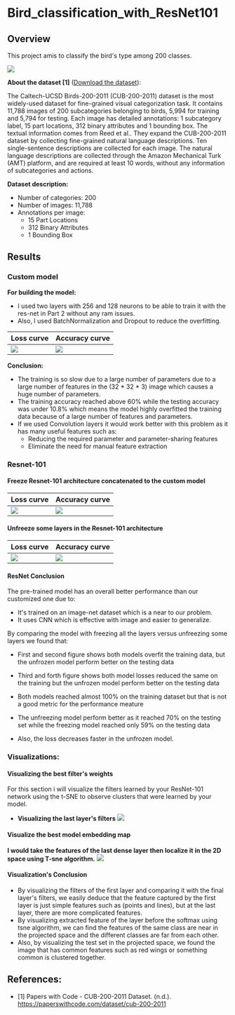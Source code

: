 # Bird_classification_with_ResNet101

## Overview
This project amis to classify the bird's type among 200 classes.

![](Image/image1.png)

**About the dataset [1]** ([Download the dataset](https://www.kaggle.com/datasets/xiaojiu1414/cub-200-2011)):

The Caltech-UCSD Birds-200-2011 (CUB-200-2011) dataset is the most widely-used dataset for fine-grained visual categorization task. It contains 11,788 images of 200 subcategories belonging to birds, 5,994 for training and 5,794 for testing. Each image has detailed annotations: 1 subcategory label, 15 part locations, 312 binary attributes and 1 bounding box. The textual information comes from Reed et al.. They expand the CUB-200-2011 dataset by collecting fine-grained natural language descriptions. Ten single-sentence descriptions are collected for each image. The natural language descriptions are collected through the Amazon Mechanical Turk (AMT) platform, and are required at least 10 words, without any information of subcategories and actions.

**Dataset description:**
- Number of categories: 200
- Number of images: 11,788
- Annotations per image: 
  - 15 Part Locations
  - 312 Binary Attributes 
  - 1 Bounding Box

## Results
### Custom model
**For building the model:**
- I used two layers with 256 and 128 neurons to be able to train it with the res-net in Part 2 without any ram issues.
- Also, I used BatchNormalization and  Dropout to reduce the overfitting.

| Loss curve            | Accuracy curve            |
|-----------------------|---------------------------|
| ![](Image/Output.png) | ![](Image/Output2.png)    |


**Conclusion:**
- The training is so slow due to a large number of parameters due to a large number of features in the (32 * 32 * 3) image which causes a huge number of parameters.
- The training accuracy reached above 60% while the testing accuracy was under 10.8% which means the model highly overfitted the training data because of a large number of features and parameters.
- If we used Convolution layers it would work better with this problem as it has many useful features such as:
    - Reducing the required parameter and parameter-sharing features
    - Eliminate the need for manual feature extraction

### Resnet-101
#### Freeze Resnet-101 architecture concatenated to the custom model

| Loss curve             | Accuracy curve         |
|------------------------|------------------------|
| ![](Image/Output3.png) | ![](Image/Output4.png) |


#### Unfreeze some layers in the Resnet-101 architecture

| Loss curve             | Accuracy curve         |
|------------------------|------------------------|
| ![](Image/Output5.png) | ![](Image/Output6.png) |


#### ResNet Conclusion
The pre-trained model has an overall better performance than our customized one due to:
- It's trained on an image-net dataset which is a near to our problem.
- It uses CNN which is effective with image and easier to generalize.

By comparing the model with freezing all the layers versus unfreezing some layers we found that:
- First and second figure shows both models overfit the training data, but the unfrozen model perform better on the testing data
- Third and forth figure shows both model losses reduced the same on the training but the unfrozen model perform better on the testing data

- Both models reached almost 100% on the training dataset but that is not a good metric for the performance meature
- The unfreezing model perform better as it reached 70% on the testing set while the freezing model reached only 59% on the testing data
- Also, the loss decreases faster in the unfrozen model.


### Visualizations:

#### Visualizing the best filter's weights
For this section i will visualize the filters learned by your ResNet-101 network using the t-SNE to observe clusters that were learned by your model.

- **Visualizing the last layer's filters**
![](Image/Output7.png)

#### Visualize the best model embedding map
**I would take the features of the last dense layer then localize it in the 2D space using T-sne algorithm.**
![](Image/Output8.png)

#### Visualization's Conclusion
- By visualizing the filters of the first layer and comparing it with the final layer's filters, we easily deduce that the feature captured by the first layer is just simple features such as (points and lines),
but at the last layer, there are more complicated features.
- By visualizing extracted feature of the layer before the softmax using tsne algorithm, we can find the features of the same class are near in the projected space and the different classes are far from each other.
- Also, by visualizing the test set in the projected space, we found the image that has common features such as red wings or something common is clustered together.

## References:
- [1] Papers with Code - CUB-200-2011 Dataset. (n.d.). https://paperswithcode.com/dataset/cub-200-2011


